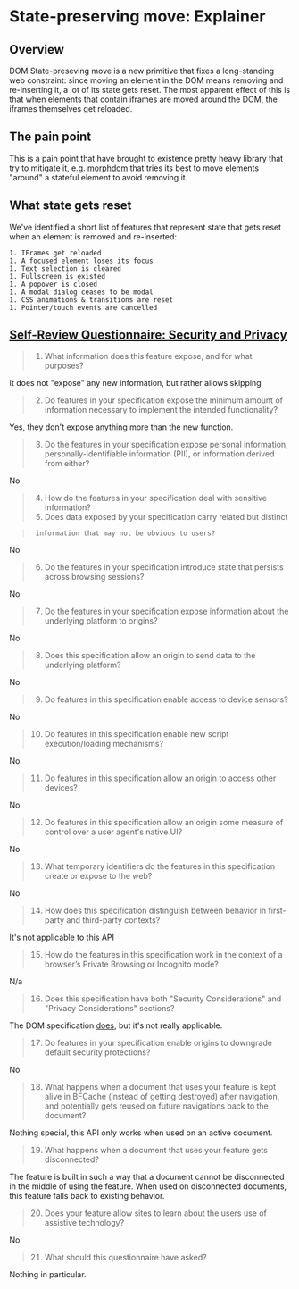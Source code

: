 # State-preserving move: Explainer

## Overview
DOM State-preseving move is a new primitive that fixes a long-standing web constraint: since moving
an element in the DOM means removing and re-inserting it, a lot of its state gets reset. The most
apparent effect of this is that when elements that contain iframes are moved around the DOM, the
iframes themselves get reloaded.

## The pain point
This is a pain point that have brought to existence pretty heavy library that try to mitigate it,
e.g. [morphdom](https://github.com/patrick-steele-idem/morphdom) that tries its best to move elements
"around" a stateful element to avoid removing it.

## What state gets reset
We've identified a short list of features that represent state that gets reset when an element is
removed and re-inserted:

    1. IFrames get reloaded
    1. A focused element loses its focus
    1. Text selection is cleared
    1. Fullscreen is existed
    1. A popover is closed
    1. A modal dialog ceases to be modal
    1. CSS animations & transitions are reset
    1. Pointer/touch events are cancelled



## [Self-Review Questionnaire: Security and Privacy](https://w3ctag.github.io/security-questionnaire/)

> 01.  What information does this feature expose,
>      and for what purposes?

It does not "expose" any new information, but rather allows skipping 

> 02.  Do features in your specification expose the minimum amount of information
>      necessary to implement the intended functionality?

Yes, they don't expose anything more than the new function.

> 03.  Do the features in your specification expose personal information,
>      personally-identifiable information (PII), or information derived from
>      either?

No

> 04.  How do the features in your specification deal with sensitive information?
> 05.  Does data exposed by your specification carry related but distinct

>      information that may not be obvious to users?

No

> 06.  Do the features in your specification introduce state
>      that persists across browsing sessions?

No

> 07.  Do the features in your specification expose information about the
>      underlying platform to origins?

No

> 08.  Does this specification allow an origin to send data to the underlying
>      platform?

No

> 09.  Do features in this specification enable access to device sensors?

No

> 10.  Do features in this specification enable new script execution/loading
>      mechanisms?

No

> 11.  Do features in this specification allow an origin to access other devices?

No

> 12.  Do features in this specification allow an origin some measure of control over
>      a user agent's native UI?

No

> 13.  What temporary identifiers do the features in this specification create or
>      expose to the web?

No

> 14.  How does this specification distinguish between behavior in first-party and
>      third-party contexts?

It's not applicable to this API

> 15.  How do the features in this specification work in the context of a browser’s
>      Private Browsing or Incognito mode?

N/a

> 16.  Does this specification have both "Security Considerations" and "Privacy
>      Considerations" sections?

The DOM specification [does](https://dom.spec.whatwg.org/#security-and-privacy), but it's not
really applicable.

> 17.  Do features in your specification enable origins to downgrade default
>      security protections?

No

> 18.  What happens when a document that uses your feature is kept alive in BFCache
>      (instead of getting destroyed) after navigation, and potentially gets reused
>      on future navigations back to the document?

Nothing special, this API only works when used on an active document.

> 19.  What happens when a document that uses your feature gets disconnected?

The feature is built in such a way that a document cannot be disconnected in the middle of using
the feature. When used on disconnected documents, this feature falls back to existing behavior.

> 20.  Does your feature allow sites to learn about the users use of assistive technology?

No

> 21.  What should this questionnaire have asked?

Nothing in particular.
